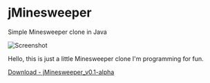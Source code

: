 # jMinesweeper
Simple Minesweeper clone in Java

![Screenshot](https://github.com/superinek/jMinesweeper/blob/master/jMinesweeper.PNG)

Hello, this is just a little Minesweeper clone I'm programming for fun.

[Download - jMinesweeper_v0.1-alpha](https://github.com/superinek/jMinesweeper/releases)